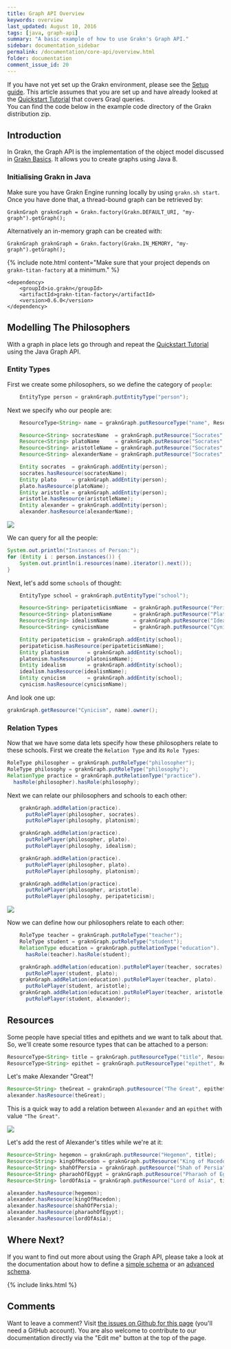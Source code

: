 ```yaml
---
title: Graph API Overview
keywords: overview
last_updated: August 10, 2016
tags: [java, graph-api]
summary: "A basic example of how to use Grakn's Graph API."
sidebar: documentation_sidebar
permalink: /documentation/core-api/overview.html
folder: documentation
comment_issue_id: 20
---
```


If you have not yet set up the Grakn environment, please see the [Setup guide](../get-started/setup-guide.html). This article assumes that you are set up and have already looked at the [Quickstart Tutorial](../the-basics/quickstart-tutorial.html) that covers Graql queries.   
You can find the code below in the example code directory of the Grakn distribution zip.

## Introduction

In Grakn, the Graph API is the implementation of the object model discussed in
[Grakn Basics](../the-basics/grakn-basics.html). It allows you to create graphs using Java 8. 

### Initialising Grakn in Java    

Make sure you have Grakn Engine running locally by using `grakn.sh start`.
Once you have done that, a thread-bound graph can be retrieved by:    

```java-test-ignore
GraknGraph graknGraph = Grakn.factory(Grakn.DEFAULT_URI, "my-graph").getGraph();
```

Alternatively an in-memory graph can be created with:     

```java-test-ignore
GraknGraph graknGraph = Grakn.factory(Grakn.IN_MEMORY, "my-graph").getGraph();
```

{% include note.html content="Make sure that your project depends on `grakn-titan-factory` at a minimum." %}

```
<dependency>
    <groupId>io.grakn</groupId>
    <artifactId>grakn-titan-factory</artifactId>
    <version>0.6.0</version>
</dependency>
```

## Modelling The Philosophers

With a graph in place lets go through and repeat the [Quickstart
Tutorial](../the-basics/quickstart-tutorial) using the Java Graph API.

### Entity Types

First we create some philosophers, so we define the category of `people`:

```java
    EntityType person = graknGraph.putEntityType("person");
```

Next we specify who our people are:

```java
    ResourceType<String> name = graknGraph.putResourceType("name", ResourceType.DataType.STRING);

    Resource<String> socratesName  = graknGraph.putResource("Socrates", name);
    Resource<String> platoName     = graknGraph.putResource("Socrates", name);
    Resource<String> aristotleName = graknGraph.putResource("Socrates", name);
    Resource<String> alexanderName = graknGraph.putResource("Socrates", name);

    Entity socrates  = graknGraph.addEntity(person);
    socrates.hasResource(socratesName);
    Entity plato     = graknGraph.addEntity(person);
    plato.hasResource(platoName);
    Entity aristotle = graknGraph.addEntity(person);
    aristotle.hasResource(aristotleName);
    Entity alexander = graknGraph.addEntity(person);
    alexander.hasResource(alexanderName);
```

![](/images/phil.png)

We can query for all the people:

```java
System.out.println("Instances of Person:");
for (Entity i : person.instances()) {
    System.out.println(i.resources(name).iterator().next());
}
```

Next, let's add some `schools` of thought:

```java
    EntityType school = graknGraph.putEntityType("school");

    Resource<String> peripateticismName  = graknGraph.putResource("Peripateticism", name);
    Resource<String> platonismName       = graknGraph.putResource("Platonism", name);
    Resource<String> idealismName        = graknGraph.putResource("Idealism", name);
    Resource<String> cynicismName        = graknGraph.putResource("Cynicism", name);

    Entity peripateticism = graknGraph.addEntity(school);
    peripateticism.hasResource(peripateticismName);
    Entity platonism      = graknGraph.addEntity(school);
    platonism.hasResource(platonismName);
    Entity idealism       = graknGraph.addEntity(school);
    idealism.hasResource(idealismName);
    Entity cynicism       = graknGraph.addEntity(school);
    cynicism.hasResource(cynicismName);
```

And look one up:

```java
graknGraph.getResource("Cynicism", name).owner();
```   

### Relation Types

Now that we have some data lets specify how these philosophers relate to these schools. First we create the `Relation Type` and its `Role Types`:

```java
RoleType philosopher = graknGraph.putRoleType("philosopher");
RoleType philosophy = graknGraph.putRoleType("philosophy");
RelationType practice = graknGraph.putRelationType("practice").
  hasRole(philosopher).hasRole(philosophy);
```

Next we can relate our philosophers and schools to each other:

```java
    graknGraph.addRelation(practice).  
      putRolePlayer(philosopher, socrates).
      putRolePlayer(philosophy, platonism);

    graknGraph.addRelation(practice).
      putRolePlayer(philosopher, plato).
      putRolePlayer(philosophy, idealism);

    graknGraph.addRelation(practice).
      putRolePlayer(philosopher, plato).
      putRolePlayer(philosophy, platonism);

    graknGraph.addRelation(practice).
      putRolePlayer(philosopher, aristotle).
      putRolePlayer(philosophy, peripateticism);
```

![](/images/practice.png)

Now we can define how our philosophers relate to each other:

```java
    RoleType teacher = graknGraph.putRoleType("teacher");
    RoleType student = graknGraph.putRoleType("student");
    RelationType education = graknGraph.putRelationType("education").
      hasRole(teacher).hasRole(student);

    graknGraph.addRelation(education).putRolePlayer(teacher, socrates).
      putRolePlayer(student, plato);
    graknGraph.addRelation(education).putRolePlayer(teacher, plato).
      putRolePlayer(student, aristotle);
    graknGraph.addRelation(education).putRolePlayer(teacher, aristotle).
      putRolePlayer(student, alexander);
```

## Resources

Some people have special titles and epithets and we want to talk about that.
So, we'll create some resource types that can be attached to a person:

```java
ResourceType<String> title = graknGraph.putResourceType("title", ResourceType.DataType.STRING);
ResourceType<String> epithet = graknGraph.putResourceType("epithet", ResourceType.DataType.STRING);
```

Let's make Alexander "Great"!

```java
Resource<String> theGreat = graknGraph.putResource("The Great", epithet);
alexander.hasResource(theGreat);
```

This is a quick way to add a relation between `Alexander` and an `epithet` with value `"The Great"`.

![](/images/epithet.png)

Let's add the rest of Alexander's titles while we're at it:

```java
Resource<String> hegemon = graknGraph.putResource("Hegemon", title);
Resource<String> kingOfMacedon = graknGraph.putResource("King of Macedon", title);
Resource<String> shahOfPersia = graknGraph.putResource("Shah of Persia", title);
Resource<String> pharaohOfEgypt = graknGraph.putResource("Pharaoh of Egypt", title);
Resource<String> lordOfAsia = graknGraph.putResource("Lord of Asia", title);

alexander.hasResource(hegemon);
alexander.hasResource(kingOfMacedon);
alexander.hasResource(shahOfPersia);
alexander.hasResource(pharaohOfEgypt);
alexander.hasResource(lordOfAsia);
```

## Where Next?
If you want to find out more about using the Graph API, please take a look at the documentation about how to define a [simple schema](../core-api/simple-schema-definition.html) or an [advanced schema](../core-api/advanced-schema-definition.html).

{% include links.html %}

## Comments
Want to leave a comment? Visit <a href="https://github.com/graknlabs/docs/issues/20" target="_blank">the issues on Github for this page</a> (you'll need a GitHub account). You are also welcome to contribute to our documentation directly via the "Edit me" button at the top of the page.